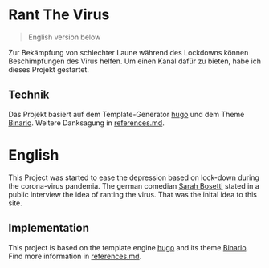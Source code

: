# Rant The Virus
> English version below

Zur Bekämpfung von schlechter Laune während des Lockdowns können Beschimpfungen des Virus helfen.
Um einen Kanal dafür zu bieten, habe ich dieses Projekt gestartet. 

## Technik
Das Projekt basiert auf dem Template-Generator [hugo](https://gohugo.io) und dem Theme [Binario](https://github.com/vimux/binario/). 
Weitere Danksagung in [references.md](content/references.md).

# English
This Project was started to ease the depression based on lock-down during the corona-virus pandemia.
The german comedian [Sarah Bosetti](http://www.sarahbosetti.com) stated in a public interview the idea of ranting the virus. 
That was the inital idea to this site.

## Implementation
This project is based on the template engine [hugo](https://gohugo.io) and its theme [Binario](https://github.com/vimux/binario/).
Find more information in [references.md](content/references.md).